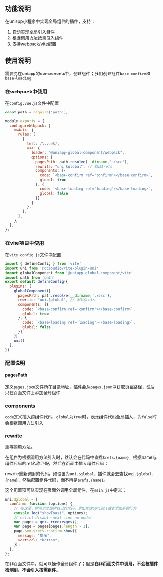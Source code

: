 ## 功能说明
在uniapp小程序中实现全局组件的插件，支持：
1. 自动实现全局引入组件
2. 根据调用方法按需引入组件
3. 支持webpack/vite配置

## 使用说明
需要先在uniapp的components中，创建组件；我们创建组件`base-confirm`和`base-loading`
### 在webpack中使用

在`config.vue.js`文件中配置

```js
const path = require('path');

module.exports = {
  configureWebpack: {
    module: {
      rules: [
        {
          test: /\.vue$/,
          use: {
            loader: "@uniapp-global-component/webpack",
            options: {
              pagesPath: path.resolve(__dirname,'./src'),
              rewrite: "uni.$global", // 默认$refs
              components: [{
                code: `<base-confirm ref='confirm'></base-confirm>`,
                global: true
              }, {
                code: `<base-loading ref='loading'></base-loading>`,
                global: false
              }]
            }
          },
        },
      ],
    },
  },
};
```
### 在vite项目中使用

在`vite.config.js`文件中配置

```js
import { defineConfig } from 'vite'
import uni from '@dcloudio/vite-plugin-uni'
import globalComponent from '@uniapp-global-component/vite'
import path from 'path'
export default defineConfig({
  plugins: [
    globalComponent({
      pagesPath: path.resolve(__dirname,'./src'),
      rewrite: "uni.$global", // 默认$refs
      components: [{
        code: `<base-confirm ref='confirm'></base-confirm>`,
        global: true
      }, {
        code: `<base-loading ref='loading'></base-loading>`,
        global: false
      }]
    }),
    uni()
  ],
})
```
### 配置说明

#### pagesPath

定义`pages.json`文件所在目录地址，插件会从`pages.json`中获取页面路径，然后只在页面文件上添加全局组件

### components

`code`定义插入的组件代码，`global`为`true`时，表示组件代码全局插入，为`false`时会根据调用方法引入

### rewrite

重写调用方法。

在组件为根据调用方法引入时，默认会在代码中查找`$refs.{name}`，根据name与组件代码的ref名称匹配，然后在页面中插入组件代码；

rewrite重新调用的代码，如设置为`uni.$global`，插件就会去查找`uni.$global.{name}`，然后配置组件代码，而不再是`$refs.{name}`。

这个配置项可以实现在页面外调用全局组件，在`main.js`中定义：
```js
uni.$global = {
  confirm: function (options) {
    // 在这里，你可以添加你自己的代码，例如修改options或者添加新的行为
    console.log("showToast", options);
    // eslint-disable-next-line no-undef
    var pages = getCurrentPages();
    var page = pages[pages.length - 1];
    page.$vm.$refs.confirm.show({
      message: "提示",
      vertical: "bottom",
    });
  },
};
```
在非页面文件中，就可以操作全局组件了；但是**在非页面文件中调用，不会被插件检测到，不会引入按需组件**。